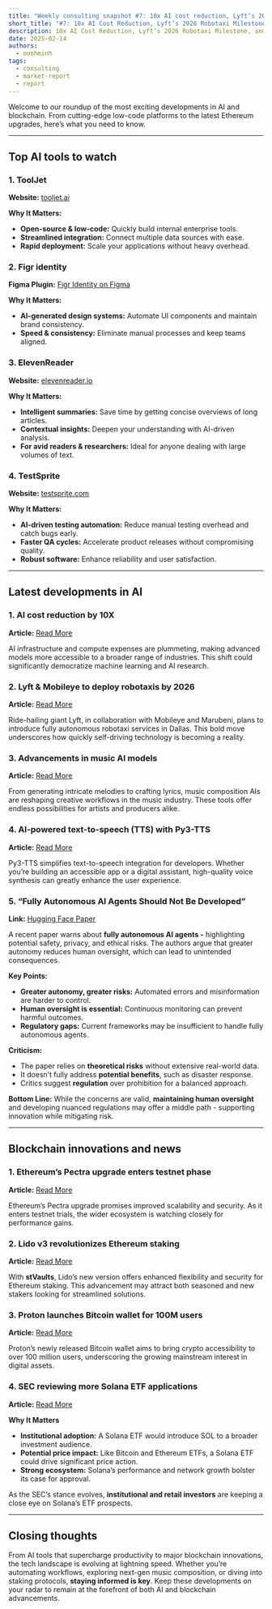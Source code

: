 ```yaml
---
title: "Weekly consulting snapshot #7: 10x AI cost reduction, Lyft’s 2026 robotaxi milestone, and Solana ETF buzz"
short_title: "#7: 10x AI Cost Reduction, Lyft’s 2026 Robotaxi Milestone, and Solana ETF Buzz"
description: 10x AI Cost Reduction, Lyft’s 2026 Robotaxi Milestone, and Solana ETF Buzz
date: 2025-02-14
authors:
  - ooohminh
tags:
  - consulting
  - market-report
  - report
---
```


Welcome to our roundup of the most exciting developments in AI and blockchain. From cutting-edge low-code platforms to the latest Ethereum upgrades, here’s what you need to know.

---

## Top AI tools to watch

### 1. ToolJet

**Website:** [tooljet.ai](https://www.tooljet.ai/)

**Why It Matters:**

- **Open-source & low-code:** Quickly build internal enterprise tools.
- **Streamlined integration:** Connect multiple data sources with ease.
- **Rapid deployment:** Scale your applications without heavy overhead.

### 2. Figr identity

**Figma Plugin:** [Figr Identity on Figma](https://www.figma.com/community/plugin/1350743748296105581/figr-identity-generate-design-systems-with-ai)

**Why It Matters:**

- **AI-generated design systems:** Automate UI components and maintain brand consistency.
- **Speed & consistency:** Eliminate manual processes and keep teams aligned.

### 3. ElevenReader

**Website:** [elevenreader.io](https://elevenreader.io/)

**Why It Matters:**

- **Intelligent summaries:** Save time by getting concise overviews of long articles.
- **Contextual insights:** Deepen your understanding with AI-driven analysis.
- **For avid readers & researchers:** Ideal for anyone dealing with large volumes of text.

### 4. TestSprite

**Website:** [testsprite.com](https://www.testsprite.com/)

**Why It Matters:**

- **AI-driven testing automation:** Reduce manual testing overhead and catch bugs early.
- **Faster QA cycles:** Accelerate product releases without compromising quality.
- **Robust software:** Enhance reliability and user satisfaction.

---

## Latest developments in AI

### 1. AI cost reduction by 10X

**Article:** [Read More](https://ecoinimist.com/2025/02/10/artificial-intelligence-costs-down-10x/?utm_source=rss&utm_medium=rss&utm_campaign=artificial-intelligence-costs-down-10x)

AI infrastructure and compute expenses are plummeting, making advanced models more accessible to a broader range of industries. This shift could significantly democratize machine learning and AI research.

### 2. Lyft & Mobileye to deploy robotaxis by 2026

**Article:** [Read More](https://www.theverge.com/news/609371/lyft-robotaxi-mobileye-marubeni-dallas-2026)

Ride-hailing giant Lyft, in collaboration with Mobileye and Marubeni, plans to introduce fully autonomous robotaxi services in Dallas. This bold move underscores how quickly self-driving technology is becoming a reality.

### 3. Advancements in music AI models

**Article:** [Read More](https://www.maximepeabody.com/blog/music-ai-models)

From generating intricate melodies to crafting lyrics, music composition AIs are reshaping creative workflows in the music industry. These tools offer endless possibilities for artists and producers alike.

### 4. AI-powered text-to-speech (TTS) with Py3-TTS

**Article:** [Read More](https://pypi.org/project/py3-tts-wrapper/)

Py3-TTS simplifies text-to-speech integration for developers. Whether you’re building an accessible app or a digital assistant, high-quality voice synthesis can greatly enhance the user experience.

### 5. “Fully Autonomous AI Agents Should Not Be Developed”

**Link:** [Hugging Face Paper](https://huggingface.co/papers/2502.02649)

A recent paper warns about **fully autonomous AI agents -** highlighting potential safety, privacy, and ethical risks. The authors argue that greater autonomy reduces human oversight, which can lead to unintended consequences.

**Key Points:**

- **Greater autonomy, greater risks:** Automated errors and misinformation are harder to control.
- **Human oversight is essential:** Continuous monitoring can prevent harmful outcomes.
- **Regulatory gaps:** Current frameworks may be insufficient to handle fully autonomous agents.

**Criticism:**

- The paper relies on **theoretical risks** without extensive real-world data.
- It doesn’t fully address **potential benefits**, such as disaster response.
- Critics suggest **regulation** over prohibition for a balanced approach.

**Bottom Line:** While the concerns are valid, **maintaining human oversight** and developing nuanced regulations may offer a middle path - supporting innovation while mitigating risk.

---

## Blockchain innovations and news

### 1. Ethereum’s Pectra upgrade enters testnet phase

**Article:** [Read More](https://www.bankless.com/read/ethereums-pectra-upgrade-set-for-testnet-trials)

Ethereum’s Pectra upgrade promises improved scalability and security. As it enters testnet trials, the wider ecosystem is watching closely for performance gains.

### 2. Lido v3 revolutionizes Ethereum staking

**Article:** [Read More](https://www.altcoinbuzz.io/cryptocurrency-news/lido-v3-redefines-ethereum-staking-with-stvaults/)

With **stVaults**, Lido’s new version offers enhanced flexibility and security for Ethereum staking. This advancement may attract both seasoned and new stakers looking for streamlined solutions.

### 3. Proton launches Bitcoin wallet for 100M users

**Article:** [Read More](https://www.altcoinbuzz.io/cryptocurrency-news/proton-launches-bitcoin-wallet-for-100m-users/)

Proton’s newly released Bitcoin wallet aims to bring crypto accessibility to over 100 million users, underscoring the growing mainstream interest in digital assets.

### 4. SEC reviewing more Solana ETF applications

**Article:** [Read More](https://coinpaprika.com/news/sec-reviews-more-solana-etf-applications-approval-chances-rise/)

**Why It Matters**

- **Institutional adoption:** A Solana ETF would introduce SOL to a broader investment audience.
- **Potential price impact:** Like Bitcoin and Ethereum ETFs, a Solana ETF could drive significant price action.
- **Strong ecosystem:** Solana’s performance and network growth bolster its case for approval.

As the SEC’s stance evolves, **institutional and retail investors** are keeping a close eye on Solana’s ETF prospects.

---

## Closing thoughts

From AI tools that supercharge productivity to major blockchain innovations, the tech landscape is evolving at lightning speed. Whether you’re automating workflows, exploring next-gen music composition, or diving into staking protocols, **staying informed is key**. Keep these developments on your radar to remain at the forefront of both AI and blockchain advancements.
